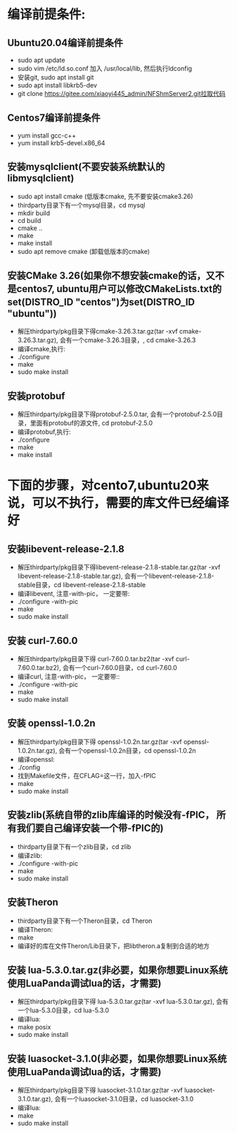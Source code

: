 # 编译前提条件:
## Ubuntu20.04编译前提条件
- sudo apt update
- sudo vim /etc/ld.so.conf 加入 /usr/local/lib, 然后执行ldconfig
- 安装git, sudo apt install git
- sudo apt install libkrb5-dev
- git clone https://gitee.com/xiaoyi445_admin/NFShmServer2.git拉取代码
## Centos7编译前提条件
- yum install gcc-c++
- yum install krb5-devel.x86_64
  
## 
## 安装mysqlclient(不要安装系统默认的libmysqlclient)
- sudo apt install cmake (低版本cmake, 先不要安装cmake3.26)
- thirdparty目录下有一个mysql目录，cd mysql
- mkdir build
- cd build
- cmake ..
- make
- make install
- sudo apt remove cmake (卸载低版本的cmake)
## 安装CMake 3.26(如果你不想安装cmake的话，又不是centos7, ubuntu用户可以修改CMakeLists.txt的set(DISTRO_ID "centos")为set(DISTRO_ID "ubuntu"))
- 解压thirdparty/pkg目录下得cmake-3.26.3.tar.gz(tar -xvf cmake-3.26.3.tar.gz), 会有一个cmake-3.26.3目录，, cd cmake-3.26.3
- 编译cmake,执行:
- ./configure
- make
- sudo make install
## 安装protobuf
- 解压thirdparty/pkg目录下得protobuf-2.5.0.tar, 会有一个protobuf-2.5.0目录，里面有protobuf的源文件, cd protobuf-2.5.0
- 编译protobuf,执行:
- ./configure
- make
- make install

# 下面的步骤，对cento7,ubuntu20来说，可以不执行，需要的库文件已经编译好

## 安装libevent-release-2.1.8
- 解压thirdparty/pkg目录下得libevent-release-2.1.8-stable.tar.gz(tar -xvf libevent-release-2.1.8-stable.tar.gz), 会有一个libevent-release-2.1.8-stable目录，cd libevent-release-2.1.8-stable
- 编译libevent, 注意-with-pic， 一定要带:
- ./configure -with-pic
- make
- sudo make install
## 安装 curl-7.60.0
- 解压thirdparty/pkg目录下得 curl-7.60.0.tar.bz2(tar -xvf  curl-7.60.0.tar.bz2), 会有一个curl-7.60.0目录，cd curl-7.60.0
- 编译curl, 注意-with-pic， 一定要带::
- ./configure -with-pic
- make
- sudo make install
## 安装  openssl-1.0.2n
- 解压thirdparty/pkg目录下得  openssl-1.0.2n.tar.gz(tar -xvf   openssl-1.0.2n.tar.gz), 会有一个openssl-1.0.2n目录，cd openssl-1.0.2n
- 编译openssl:
- ./config
- 找到Makefile文件，在CFLAG=这一行，加入-fPIC
- make
- sudo make install
## 安装zlib(系统自带的zlib库编译的时候没有-fPIC， 所有我们要自己编译安装一个带-fPIC的)
- thirdparty目录下有一个zlib目录，cd zlib
- 编译zlib:
- ./configure -with-pic
- make
- sudo make install
## 安装Theron
- thirdparty目录下有一个Theron目录，cd Theron
- 编译Theron:
- make
- 编译好的库在文件Theron/Lib目录下，把libtheron.a复制到合适的地方
## 安装  lua-5.3.0.tar.gz(非必要，如果你想要Linux系统使用LuaPanda调试lua的话，才需要)
- 解压thirdparty/pkg目录下得  lua-5.3.0.tar.gz(tar -xvf   lua-5.3.0.tar.gz), 会有一个lua-5.3.0目录，cd lua-5.3.0
- 编译lua:
-  make posix
- sudo make install
## 安装  luasocket-3.1.0(非必要，如果你想要Linux系统使用LuaPanda调试lua的话，才需要)
- 解压thirdparty/pkg目录下得  luasocket-3.1.0.tar.gz(tar -xvf   luasocket-3.1.0.tar.gz), 会有一个luasocket-3.1.0目录，cd luasocket-3.1.0
- 编译lua:
-  make
- sudo make install
